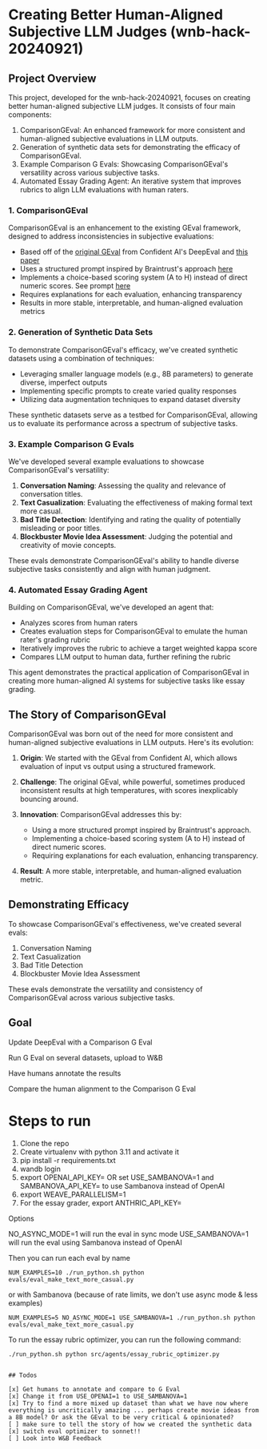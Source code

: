# Creating Better Human-Aligned Subjective LLM Judges (wnb-hack-20240921)

## Project Overview

This project, developed for the wnb-hack-20240921, focuses on creating better human-aligned subjective LLM judges. It consists of four main components:

1. ComparisonGEval: An enhanced framework for more consistent and human-aligned subjective evaluations in LLM outputs.
2. Generation of synthetic data sets for demonstrating the efficacy of ComparisonGEval.
3. Example Comparison G Evals: Showcasing ComparisonGEval's versatility across various subjective tasks.
4. Automated Essay Grading Agent: An iterative system that improves rubrics to align LLM evaluations with human raters.

### 1. ComparisonGEval

ComparisonGEval is an enhancement to the existing GEval framework, designed to address inconsistencies in subjective evaluations:

- Based off of the [original GEval](https://docs.confident-ai.com/docs/metrics-llm-evals) from Confident AI's DeepEval and [this paper](https://arxiv.org/abs/2303.16634)
- Uses a structured prompt inspired by Braintrust's approach [here](https://web.archive.org/web/20240907011400/https://www.braintrust.dev/docs/cookbook/recipes/EvaluatingChatAssistant#improve-scoring-with-a-custom-scorer)
- Implements a choice-based scoring system (A to H) instead of direct numeric scores. See prompt [here](src/metrics/comparison_g_eval/template.py)
- Requires explanations for each evaluation, enhancing transparency
- Results in more stable, interpretable, and human-aligned evaluation metrics

### 2. Generation of Synthetic Data Sets

To demonstrate ComparisonGEval's efficacy, we've created synthetic datasets using a combination of techniques:

- Leveraging smaller language models (e.g., 8B parameters) to generate diverse, imperfect outputs
- Implementing specific prompts to create varied quality responses
- Utilizing data augmentation techniques to expand dataset diversity

These synthetic datasets serve as a testbed for ComparisonGEval, allowing us to evaluate its performance across a spectrum of subjective tasks.

### 3. Example Comparison G Evals

We've developed several example evaluations to showcase ComparisonGEval's versatility:

1. **Conversation Naming**: Assessing the quality and relevance of conversation titles.
2. **Text Casualization**: Evaluating the effectiveness of making formal text more casual.
3. **Bad Title Detection**: Identifying and rating the quality of potentially misleading or poor titles.
4. **Blockbuster Movie Idea Assessment**: Judging the potential and creativity of movie concepts.

These evals demonstrate ComparisonGEval's ability to handle diverse subjective tasks consistently and align with human judgment.

### 4. Automated Essay Grading Agent

Building on ComparisonGEval, we've developed an agent that:

- Analyzes scores from human raters
- Creates evaluation steps for ComparisonGEval to emulate the human rater's grading rubric
- Iteratively improves the rubric to achieve a target weighted kappa score
- Compares LLM output to human data, further refining the rubric

This agent demonstrates the practical application of ComparisonGEval in creating more human-aligned AI systems for subjective tasks like essay grading.
## The Story of ComparisonGEval

ComparisonGEval was born out of the need for more consistent and human-aligned subjective evaluations in LLM outputs. Here's its evolution:

1. **Origin**: We started with the GEval from Confident AI, which allows evaluation of input vs output using a structured framework.

2. **Challenge**: The original GEval, while powerful, sometimes produced inconsistent results at high temperatures, with scores inexplicably bouncing around.

3. **Innovation**: ComparisonGEval addresses this by:
   - Using a more structured prompt inspired by Braintrust's approach.
   - Implementing a choice-based scoring system (A to H) instead of direct numeric scores.
   - Requiring explanations for each evaluation, enhancing transparency.

4. **Result**: A more stable, interpretable, and human-aligned evaluation metric.

## Demonstrating Efficacy

To showcase ComparisonGEval's effectiveness, we've created several evals:

1. Conversation Naming
2. Text Casualization
3. Bad Title Detection
4. Blockbuster Movie Idea Assessment

These evals demonstrate the versatility and consistency of ComparisonGEval across various subjective tasks.


## Goal

Update DeepEval with a Comparison G Eval

Run G Eval on several datasets, upload to W&B

Have humans annotate the results

Compare the human alignment to the Comparison G Eval

# Steps to run

1. Clone the repo
2. Create virtualenv with python 3.11 and activate it
3. pip install -r requirements.txt
4. wandb login
5. export OPENAI_API_KEY=<your-key> OR set USE_SAMBANOVA=1 and SAMBANOVA_API_KEY=<your-key> to use Sambanova instead of OpenAI
6. export WEAVE_PARALLELISM=1
7. For the essay grader, export ANTHRIC_API_KEY=<your-key>
 
Options

NO_ASYNC_MODE=1 will run the eval in sync mode
USE_SAMBANOVA=1 will run the eval using Sambanova instead of OpenAI

Then you can run each eval by name

```
NUM_EXAMPLES=10 ./run_python.sh python evals/eval_make_text_more_casual.py
```

or with Sambanova (because of rate limits, we don't use async mode & less examples)

```
NUM_EXAMPLES=5 NO_ASYNC_MODE=1 USE_SAMBANOVA=1 ./run_python.sh python evals/eval_make_text_more_casual.py
```

To run the essay rubric optimizer, you can run the following command:
```
./run_python.sh python src/agents/essay_rubric_optimizer.py


## Todos

[x] Get humans to annotate and compare to G Eval
[x] Change it from USE_OPENAI=1 to USE_SAMBANOVA=1
[x] Try to find a more mixed up dataset than what we have now where everything is uncritically amazing ... perhaps create movie ideas from a 8B model? Or ask the GEval to be very critical & opinionated?
[ ] make sure to tell the story of how we created the synthetic data
[x] switch eval optimizer to sonnet!!
[ ] Look into W&B Feedback